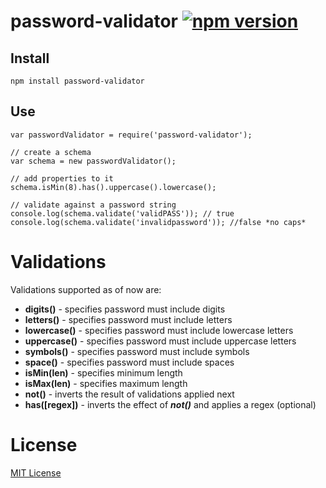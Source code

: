 # password-validator [![npm version](https://badge.fury.io/js/password-validator.svg)](https://www.npmjs.com/package/password-validator)

## Install
`npm install password-validator`

## Use

```
var passwordValidator = require('password-validator');

// create a schema
var schema = new passwordValidator();

// add properties to it
schema.isMin(8).has().uppercase().lowercase();

// validate against a password string
console.log(schema.validate('validPASS')); // true
console.log(schema.validate('invalidpassword')); //false *no caps*
```

# Validations
Validations supported as of now are:
* **digits()** - specifies password must include digits
* **letters()** - specifies password must include letters
* **lowercase()** - specifies password must include lowercase letters
* **uppercase()** - specifies password must include uppercase letters
* **symbols()** - specifies password must include symbols
* **space()** - specifies password must include spaces
* **isMin(len)** - specifies minimum length
* **isMax(len)** - specifies maximum length
* **not()** - inverts the result of validations applied next
* **has([regex])** - inverts the effect of _**not()**_ and applies a regex (optional)

# License
[MIT License](http://choosealicense.com/licenses/mit/)
